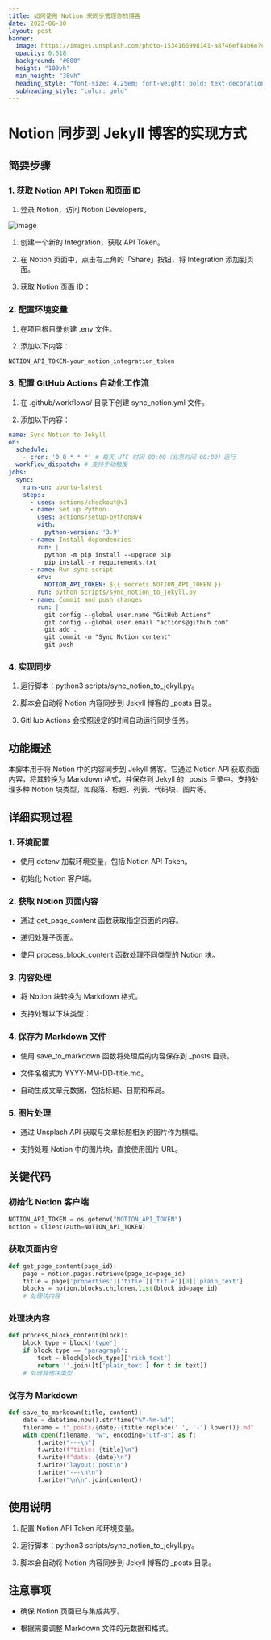```yaml
---
title: 如何使用 Notion 来同步管理你的博客
date: 2025-06-30
layout: post
banner:
  image: https://images.unsplash.com/photo-1534166998141-a8746ef4ab6e?crop=entropy&cs=tinysrgb&fit=max&fm=jpg&ixid=M3w2OTIwMzJ8MHwxfHJhbmRvbXx8fHx8fHx8fDE3NTEyOTMzMTR8&ixlib=rb-4.1.0&q=80&w=1080
  opacity: 0.618
  background: "#000"
  height: "100vh"
  min_height: "38vh"
  heading_style: "font-size: 4.25em; font-weight: bold; text-decoration: underline"
  subheading_style: "color: gold"
---
```


# Notion 同步到 Jekyll 博客的实现方式

## 简要步骤

### 1. 获取 Notion API Token 和页面 ID

1. 登录 Notion，访问 Notion Developers。

![image](https://prod-files-secure.s3.us-west-2.amazonaws.com/a7a0cc5a-89b9-4cda-8686-1fba0ca52f40/d19c1afe-dea5-4312-9333-786b0ba83054/image.png?X-Amz-Algorithm=AWS4-HMAC-SHA256&X-Amz-Content-Sha256=UNSIGNED-PAYLOAD&X-Amz-Credential=ASIAZI2LB466SNP7Q4IX%2F20250630%2Fus-west-2%2Fs3%2Faws4_request&X-Amz-Date=20250630T142153Z&X-Amz-Expires=3600&X-Amz-Security-Token=IQoJb3JpZ2luX2VjEMb%2F%2F%2F%2F%2F%2F%2F%2F%2F%2FwEaCXVzLXdlc3QtMiJIMEYCIQCi50i2paaEEPAKpHXu%2FV59KHz4XJDmSTP0Us4Btf%2BWEQIhAJ5a86uJ9v%2BO9C4uO%2FuEwvbGXx7fKJvj0%2FDcKGQhGlffKogECL%2F%2F%2F%2F%2F%2F%2F%2F%2F%2F%2FwEQABoMNjM3NDIzMTgzODA1Igw9vAis7uqHqNZztuQq3ANo630HiKgWfUQMO8VGdgtHq9QElMKwNcqI4%2BycpLKtW4KzPE3xoZL2RGGWFKFSVFdTe7hUU1kaMMt5YGLptAMeW%2BE0fwltmAp%2FLeqxWRDKLaRqm9FN5Hgchvc353YhSychzq175QRIl4%2Bjq%2FrnQmi9HvDDHhisMZp9%2FKyL5ChStLEjewnz2AydjAHi8i71eTcBTtt14rGE9pfD%2Fdl9x8vfVy4lndGucch8%2BaeYmHY1SklpHim%2FN259KHweQQloUJkCEoSnsuFxSfad1T3beO9zOd2FzS3KLV6pU%2FP7wWdBUKhTpRxX%2BhDuJ1eOP9WIfT084W0zFjLbr56JPETjuKCrjwXbcd4JdhWnKS983vSU8gI9k6rJhQyw3X7gAMkZ%2BZlW2zdtqlKMHrFsq8aeZLtV29c8i8LW6Dv1UlKDI6oqUWP1KzEyv1Qxkm5tRmXmjyBwwbgRsg24E7cVkp5B%2FezBCxMuxdgf9stdRu3FbZivkrn%2FUjE5N7H1alTbPppOwQYBnGDIACnBD5FPelpcr%2FJaGBt8hMwkhNb%2Bq5S44Z6BdSbZ1JCXxns15LchNOGlVrjrmsm5K%2FxgEaP7fN6RI3vQfRmg3Cy7qeu9qBHiNofEW48Pb48FkkGCyk1MATCRporDBjqkAVZ5artV0DvEiL9MdOT1DL0DRHmsyc1PGxqE9LE%2FCyyfS7xniE36IsPnwAe2MsCgFkaNPB7AwDibO9BcZ%2BB0tBh%2Bs9l9%2BuF9BPxlfntyLracRHYs%2FDyidLK6yZfbz8wfafY%2Fy4dw6Vr%2FzHXUyGp%2BgeujnE3XKV6PWMJ7Cl%2FKd4V5R2VpOxZmewtOPyLoPjS08bExxldHYDl3aU9j8%2FgL6v2%2Fr8Ia&X-Amz-Signature=baeddc90aa4ada21e185b668fa310a130ba80faff570c85154b2a3a4904f50b9&X-Amz-SignedHeaders=host&x-amz-checksum-mode=ENABLED&x-id=GetObject)

1. 创建一个新的 Integration，获取 API Token。

1. 在 Notion 页面中，点击右上角的「Share」按钮，将 Integration 添加到页面。

1. 获取 Notion 页面 ID：


### 2. 配置环境变量

1. 在项目根目录创建 .env 文件。

1. 添加以下内容：

```javascript
NOTION_API_TOKEN=your_notion_integration_token
```

### 3. 配置 GitHub Actions 自动化工作流

1. 在 .github/workflows/ 目录下创建 sync_notion.yml 文件。

1. 添加以下内容：

```yaml
name: Sync Notion to Jekyll
on:
  schedule:
    - cron: '0 0 * * *' # 每天 UTC 时间 00:00（北京时间 08:00）运行
  workflow_dispatch: # 支持手动触发
jobs:
  sync:
    runs-on: ubuntu-latest
    steps:
      - uses: actions/checkout@v3
      - name: Set up Python
        uses: actions/setup-python@v4
        with:
          python-version: '3.9'
      - name: Install dependencies
        run: |
          python -m pip install --upgrade pip
          pip install -r requirements.txt
      - name: Run sync script
        env:
          NOTION_API_TOKEN: ${{ secrets.NOTION_API_TOKEN }}
        run: python scripts/sync_notion_to_jekyll.py
      - name: Commit and push changes
        run: |
          git config --global user.name "GitHub Actions"
          git config --global user.email "actions@github.com"
          git add .
          git commit -m "Sync Notion content"
          git push
```

### 4. 实现同步

1. 运行脚本：python3 scripts/sync_notion_to_jekyll.py。

1. 脚本会自动将 Notion 内容同步到 Jekyll 博客的 _posts 目录。

1. GitHub Actions 会按照设定的时间自动运行同步任务。

## 功能概述

本脚本用于将 Notion 中的内容同步到 Jekyll 博客。它通过 Notion API 获取页面内容，将其转换为 Markdown 格式，并保存到 Jekyll 的 _posts 目录中。支持处理多种 Notion 块类型，如段落、标题、列表、代码块、图片等。

## 详细实现过程

### 1. 环境配置

- 使用 dotenv 加载环境变量，包括 Notion API Token。

- 初始化 Notion 客户端。

### 2. 获取 Notion 页面内容

- 通过 get_page_content 函数获取指定页面的内容。

- 递归处理子页面。

- 使用 process_block_content 函数处理不同类型的 Notion 块。

### 3. 内容处理

- 将 Notion 块转换为 Markdown 格式。

- 支持处理以下块类型：


### 4. 保存为 Markdown 文件

- 使用 save_to_markdown 函数将处理后的内容保存到 _posts 目录。

- 文件名格式为 YYYY-MM-DD-title.md。

- 自动生成文章元数据，包括标题、日期和布局。

### 5. 图片处理

- 通过 Unsplash API 获取与文章标题相关的图片作为横幅。

- 支持处理 Notion 中的图片块，直接使用图片 URL。

## 关键代码

### 初始化 Notion 客户端

```python
NOTION_API_TOKEN = os.getenv("NOTION_API_TOKEN")
notion = Client(auth=NOTION_API_TOKEN)
```

### 获取页面内容

```python
def get_page_content(page_id):
    page = notion.pages.retrieve(page_id=page_id)
    title = page['properties']['title']['title'][0]['plain_text']
    blocks = notion.blocks.children.list(block_id=page_id)
    # 处理块内容
```

### 处理块内容

```python
def process_block_content(block):
    block_type = block['type']
    if block_type == 'paragraph':
        text = block[block_type]['rich_text']
        return ''.join([t['plain_text'] for t in text])
    # 处理其他块类型
```

### 保存为 Markdown

```python
def save_to_markdown(title, content):
    date = datetime.now().strftime("%Y-%m-%d")
    filename = f"_posts/{date}-{title.replace(' ', '-').lower()}.md"
    with open(filename, "w", encoding="utf-8") as f:
        f.write("---\n")
        f.write(f"title: {title}\n")
        f.write(f"date: {date}\n")
        f.write("layout: post\n")
        f.write("---\n\n")
        f.write("\n\n".join(content))
```

## 使用说明

1. 配置 Notion API Token 和环境变量。

1. 运行脚本：python3 scripts/sync_notion_to_jekyll.py。

1. 脚本会自动将 Notion 内容同步到 Jekyll 博客的 _posts 目录。

## 注意事项

- 确保 Notion 页面已与集成共享。

- 根据需要调整 Markdown 文件的元数据和格式。